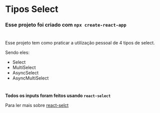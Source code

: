 # Tipos Select

### Esse projeto foi criado com `npx create-react-app`

#

Esse projeto tem como praticar a utilízação pessoal de 4 tipos de select.

Sendo eles:

- Select
- MultiSelect
- AsyncSelect
- AsyncMultiSelect

#

**Todos os inputs foram feitos usando `react-select`**

Para ler mais sobre [react-selct](hhttps://react-select.com/home)
